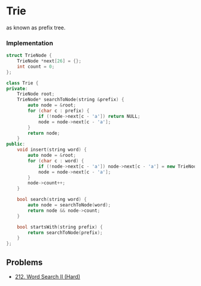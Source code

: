 # Trie

as known as prefix tree.

### Implementation

```cpp
struct TrieNode {
    TrieNode *next[26] = {};
    int count = 0;
};

class Trie {
private:
    TrieNode root;
    TrieNode* searchToNode(string &prefix) {
        auto node = &root;
        for (char c : prefix) {
            if (!node->next[c - 'a']) return NULL;
            node = node->next[c - 'a'];
        }
        return node;
    }
public:
    void insert(string word) {
        auto node = &root;
        for (char c : word) {
            if (!node->next[c - 'a']) node->next[c - 'a'] = new TrieNode();
            node = node->next[c - 'a'];
        }
        node->count++;
    }

    bool search(string word) {
        auto node = searchToNode(word);
        return node && node->count;
    }

    bool startsWith(string prefix) {
        return searchToNode(prefix);
    }
};
```

## Problems

* [212. Word Search II (Hard)](https://leetcode.com/problems/word-search-ii/)